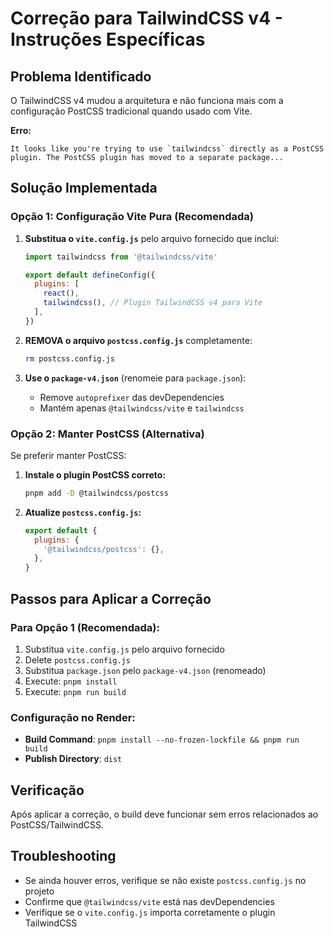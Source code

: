 # Correção para TailwindCSS v4 - Instruções Específicas

## Problema Identificado

O TailwindCSS v4 mudou a arquitetura e não funciona mais com a configuração PostCSS tradicional quando usado com Vite.

**Erro:**
```
It looks like you're trying to use `tailwindcss` directly as a PostCSS plugin. The PostCSS plugin has moved to a separate package...
```

## Solução Implementada

### Opção 1: Configuração Vite Pura (Recomendada)

1. **Substitua o `vite.config.js`** pelo arquivo fornecido que inclui:
   ```javascript
   import tailwindcss from '@tailwindcss/vite'
   
   export default defineConfig({
     plugins: [
       react(),
       tailwindcss(), // Plugin TailwindCSS v4 para Vite
     ],
   })
   ```

2. **REMOVA o arquivo `postcss.config.js`** completamente:
   ```bash
   rm postcss.config.js
   ```

3. **Use o `package-v4.json`** (renomeie para `package.json`):
   - Remove `autoprefixer` das devDependencies
   - Mantém apenas `@tailwindcss/vite` e `tailwindcss`

### Opção 2: Manter PostCSS (Alternativa)

Se preferir manter PostCSS:

1. **Instale o plugin PostCSS correto:**
   ```bash
   pnpm add -D @tailwindcss/postcss
   ```

2. **Atualize `postcss.config.js`:**
   ```javascript
   export default {
     plugins: {
       '@tailwindcss/postcss': {},
     },
   }
   ```

## Passos para Aplicar a Correção

### Para Opção 1 (Recomendada):

1. Substitua `vite.config.js` pelo arquivo fornecido
2. Delete `postcss.config.js`
3. Substitua `package.json` pelo `package-v4.json` (renomeado)
4. Execute: `pnpm install`
5. Execute: `pnpm run build`

### Configuração no Render:

- **Build Command**: `pnpm install --no-frozen-lockfile && pnpm run build`
- **Publish Directory**: `dist`

## Verificação

Após aplicar a correção, o build deve funcionar sem erros relacionados ao PostCSS/TailwindCSS.

## Troubleshooting

- Se ainda houver erros, verifique se não existe `postcss.config.js` no projeto
- Confirme que `@tailwindcss/vite` está nas devDependencies
- Verifique se o `vite.config.js` importa corretamente o plugin TailwindCSS
